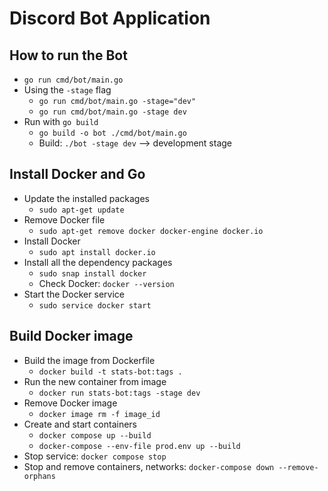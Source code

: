 # Discord Bot Application

## How to run the Bot
- `go run cmd/bot/main.go`
- Using the `-stage` flag
  - `go run cmd/bot/main.go -stage="dev"`
  - `go run cmd/bot/main.go -stage dev`
- Run with `go build`
  - `go build -o bot ./cmd/bot/main.go`
  - Build: `./bot -stage dev` --> development stage
## Install Docker and Go
- Update the installed packages
  - `sudo apt-get update`
- Remove Docker file
  - `sudo apt-get remove docker docker-engine docker.io`
- Install Docker
  - `sudo apt install docker.io`
- Install all the dependency packages
  - `sudo snap install docker`
  - Check Docker: `docker --version`
- Start the Docker service
  - `sudo service docker start`

## Build Docker image
- Build the image from Dockerfile
  - `docker build -t stats-bot:tags .`
- Run the new container from image
  - `docker run stats-bot:tags -stage dev`
- Remove Docker image
  - `docker image rm -f image_id`
- Create and start containers
  - `docker compose up --build`
  - `docker-compose --env-file prod.env up --build`
- Stop service: `docker compose stop`
- Stop and remove containers, networks: `docker-compose down --remove-orphans`
